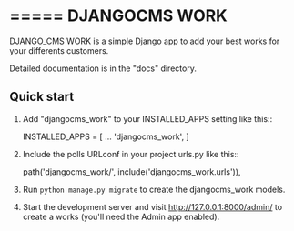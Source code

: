 =====
DJANGOCMS WORK
=====

DJANGO_CMS WORK is a simple Django app to add your best works for your differents customers.

Detailed documentation is in the "docs" directory.

Quick start
-----------

1. Add "djangocms_work" to your INSTALLED_APPS setting like this::

    INSTALLED_APPS = [
        ...
        'djangocms_work',
    ]

2. Include the polls URLconf in your project urls.py like this::

    path('djangocms_work/', include('djangocms_work.urls')),

3. Run `python manage.py migrate` to create the djangocms_work models.

4. Start the development server and visit http://127.0.0.1:8000/admin/
   to create a works (you'll need the Admin app enabled).
